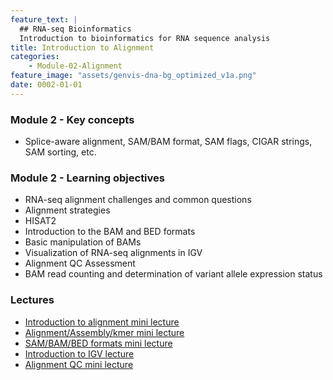```yaml
---
feature_text: |
  ## RNA-seq Bioinformatics
  Introduction to bioinformatics for RNA sequence analysis
title: Introduction to Alignment
categories:
    - Module-02-Alignment
feature_image: "assets/genvis-dna-bg_optimized_v1a.png"
date: 0002-01-01
---
```


### Module 2 - Key concepts
* Splice-aware alignment, SAM/BAM format, SAM flags, CIGAR strings, SAM sorting, etc.

### Module 2 - Learning objectives
* RNA-seq alignment challenges and common questions
* Alignment strategies
* HISAT2
* Introduction to the BAM and BED formats
* Basic manipulation of BAMs
* Visualization of RNA-seq alignments in IGV
* Alignment QC Assessment
* BAM read counting and determination of variant allele expression status

### Lectures
* [Introduction to alignment mini lecture](https://github.com/griffithlab/rnabio.org/blob/master/assets/lectures/cbw/2021/mini/RNASeq_MiniLecture_02_01_Alignment.pdf)
* [Alignment/Assembly/kmer mini lecture](https://github.com/griffithlab/rnabio.org/blob/master/assets/lectures/cbw/2021/mini/RNASeq_MiniLecture_02_02_Alignment_vs_Assembly_vs_Kmer.pdf)
* [SAM/BAM/BED formats mini lecture](https://github.com/griffithlab/rnabio.org/blob/master/assets/lectures/cbw/2021/mini/RNASeq_MiniLecture_02_03_SAM_BAM_BED.pdf)
* [Introduction to IGV lecture](https://github.com/griffithlab/rnabio.org/blob/master/assets/lectures/cbw/2021/full/RNASeq_Module2_IGV_Tutorial_Brief.pdf)
* [Alignment QC mini lecture](https://github.com/griffithlab/rnabio.org/blob/master/assets/lectures/cbw/2021/mini/RNASeq_MiniLecture_02_04_alignmentQC.pdf)
